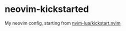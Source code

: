 # neovim-kickstarted
My neovim config, starting from [nvim-lua/kickstart.nvim](https://github.com/nvim-lua/kickstart.nvim)

